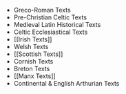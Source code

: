 - Greco-Roman Texts
- Pre-Christian Celtic Texts
- Medieval Latin Historical Texts
- Celtic Ecclesiastical Texts
- [[Irish Texts]]
- Welsh Texts
- [[Scottish Texts]]
- Cornish Texts
- Breton Texts
- [[Manx Texts]]
- Continental & English Arthurian Texts